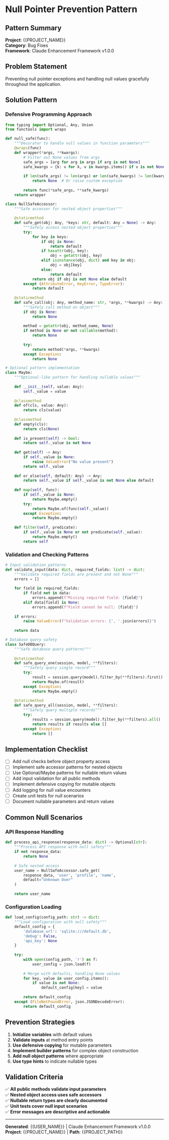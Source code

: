 # Null Pointer Prevention Pattern

## Pattern Summary
**Project**: {{PROJECT_NAME}}  
**Category**: Bug Fixes  
**Framework**: Claude Enhancement Framework v1.0.0

## Problem Statement
Preventing null pointer exceptions and handling null values gracefully throughout the application.

## Solution Pattern

### Defensive Programming Approach

```python
from typing import Optional, Any, Union
from functools import wraps

def null_safe(func):
    """Decorator to handle null values in function parameters"""
    @wraps(func)
    def wrapper(*args, **kwargs):
        # Filter out None values from args
        safe_args = [arg for arg in args if arg is not None]
        safe_kwargs = {k: v for k, v in kwargs.items() if v is not None}
        
        if len(safe_args) != len(args) or len(safe_kwargs) != len(kwargs):
            return None  # Or raise custom exception
        
        return func(*safe_args, **safe_kwargs)
    return wrapper

class NullSafeAccessor:
    """Safe accessor for nested object properties"""
    
    @staticmethod
    def safe_get(obj: Any, *keys: str, default: Any = None) -> Any:
        """Safely access nested object properties"""
        try:
            for key in keys:
                if obj is None:
                    return default
                if hasattr(obj, key):
                    obj = getattr(obj, key)
                elif isinstance(obj, dict) and key in obj:
                    obj = obj[key]
                else:
                    return default
            return obj if obj is not None else default
        except (AttributeError, KeyError, TypeError):
            return default
    
    @staticmethod
    def safe_call(obj: Any, method_name: str, *args, **kwargs) -> Any:
        """Safely call method on object"""
        if obj is None:
            return None
        
        method = getattr(obj, method_name, None)
        if method is None or not callable(method):
            return None
        
        try:
            return method(*args, **kwargs)
        except Exception:
            return None

# Optional pattern implementation
class Maybe:
    """Optional-like pattern for handling nullable values"""
    
    def __init__(self, value: Any):
        self._value = value
    
    @classmethod
    def of(cls, value: Any):
        return cls(value)
    
    @classmethod
    def empty(cls):
        return cls(None)
    
    def is_present(self) -> bool:
        return self._value is not None
    
    def get(self) -> Any:
        if self._value is None:
            raise ValueError("No value present")
        return self._value
    
    def or_else(self, default: Any) -> Any:
        return self._value if self._value is not None else default
    
    def map(self, func):
        if self._value is None:
            return Maybe.empty()
        try:
            return Maybe.of(func(self._value))
        except Exception:
            return Maybe.empty()
    
    def filter(self, predicate):
        if self._value is None or not predicate(self._value):
            return Maybe.empty()
        return self
```

### Validation and Checking Patterns

```python
# Input validation patterns
def validate_input(data: dict, required_fields: list) -> dict:
    """Validate required fields are present and not None"""
    errors = []
    
    for field in required_fields:
        if field not in data:
            errors.append(f"Missing required field: {field}")
        elif data[field] is None:
            errors.append(f"Field cannot be null: {field}")
    
    if errors:
        raise ValueError(f"Validation errors: {', '.join(errors)}")
    
    return data

# Database query safety
class SafeDBQuery:
    """Safe database query patterns"""
    
    @staticmethod
    def safe_query_one(session, model, **filters):
        """Safely query single record"""
        try:
            result = session.query(model).filter_by(**filters).first()
            return Maybe.of(result)
        except Exception:
            return Maybe.empty()
    
    @staticmethod
    def safe_query_all(session, model, **filters):
        """Safely query multiple records"""
        try:
            results = session.query(model).filter_by(**filters).all()
            return results if results else []
        except Exception:
            return []
```

## Implementation Checklist

- [ ] Add null checks before object property access
- [ ] Implement safe accessor patterns for nested objects
- [ ] Use Optional/Maybe patterns for nullable return values
- [ ] Add input validation for all public methods
- [ ] Implement defensive copying for mutable objects
- [ ] Add logging for null value encounters
- [ ] Create unit tests for null scenarios
- [ ] Document nullable parameters and return values

## Common Null Scenarios

### API Response Handling
```python
def process_api_response(response_data: dict) -> Optional[str]:
    """Process API response with null safety"""
    if not response_data:
        return None
    
    # Safe nested access
    user_name = NullSafeAccessor.safe_get(
        response_data, 'user', 'profile', 'name', 
        default="Unknown User"
    )
    
    return user_name
```

### Configuration Loading
```python
def load_config(config_path: str) -> dict:
    """Load configuration with null safety"""
    default_config = {
        'database_url': 'sqlite:///default.db',
        'debug': False,
        'api_key': None
    }
    
    try:
        with open(config_path, 'r') as f:
            user_config = json.load(f)
        
        # Merge with defaults, handling None values
        for key, value in user_config.items():
            if value is not None:
                default_config[key] = value
        
        return default_config
    except (FileNotFoundError, json.JSONDecodeError):
        return default_config
```

## Prevention Strategies

1. **Initialize variables** with default values
2. **Validate inputs** at method entry points
3. **Use defensive copying** for mutable parameters
4. **Implement builder patterns** for complex object construction
5. **Add null object patterns** where appropriate
6. **Use type hints** to indicate nullable types

## Validation Criteria

✅ **All public methods validate input parameters**  
✅ **Nested object access uses safe accessors**  
✅ **Nullable return types are clearly documented**  
✅ **Unit tests cover null input scenarios**  
✅ **Error messages are descriptive and actionable**

---

**Generated**: {{USER_NAME}} | Claude Enhancement Framework v1.0.0  
**Project**: {{PROJECT_NAME}} | **Path**: {{PROJECT_PATH}}